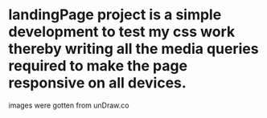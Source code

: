 # landingPage project is a simple development to test my css work thereby writing all the media queries required to make the page responsive on all devices.

images were gotten from unDraw.co
